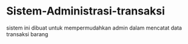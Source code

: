 # Sistem-Administrasi-transaksi
sistem ini dibuat untuk mempermudahkan admin dalam mencatat data transaksi barang
